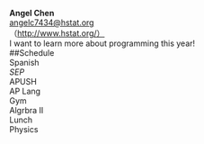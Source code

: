 **Angel Chen**  
angelc7434@hstat.org  
（http://www.hstat.org/）  
I want to learn more about programming this year!  
##Schedule  
Spanish  
_SEP_  
APUSH  
AP Lang  
Gym  
Algrbra II  
Lunch  
Physics  
